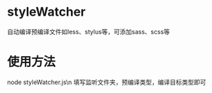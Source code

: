 # styleWatcher
自动编译预编译文件如less、stylus等，可添加sass、scss等
# 使用方法
node styleWatcher.js\n
填写监听文件夹，预编译类型，编译目标类型即可
